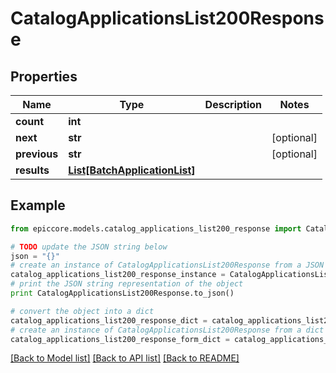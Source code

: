 # CatalogApplicationsList200Response


## Properties

Name | Type | Description | Notes
------------ | ------------- | ------------- | -------------
**count** | **int** |  | 
**next** | **str** |  | [optional] 
**previous** | **str** |  | [optional] 
**results** | [**List[BatchApplicationList]**](BatchApplicationList.md) |  | 

## Example

```python
from epiccore.models.catalog_applications_list200_response import CatalogApplicationsList200Response

# TODO update the JSON string below
json = "{}"
# create an instance of CatalogApplicationsList200Response from a JSON string
catalog_applications_list200_response_instance = CatalogApplicationsList200Response.from_json(json)
# print the JSON string representation of the object
print CatalogApplicationsList200Response.to_json()

# convert the object into a dict
catalog_applications_list200_response_dict = catalog_applications_list200_response_instance.to_dict()
# create an instance of CatalogApplicationsList200Response from a dict
catalog_applications_list200_response_form_dict = catalog_applications_list200_response.from_dict(catalog_applications_list200_response_dict)
```
[[Back to Model list]](../README.md#documentation-for-models) [[Back to API list]](../README.md#documentation-for-api-endpoints) [[Back to README]](../README.md)


